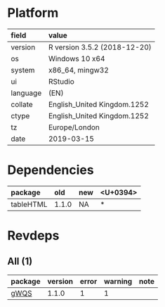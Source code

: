 # Platform

|field    |value                        |
|:--------|:----------------------------|
|version  |R version 3.5.2 (2018-12-20) |
|os       |Windows 10 x64               |
|system   |x86_64, mingw32              |
|ui       |RStudio                      |
|language |(EN)                         |
|collate  |English_United Kingdom.1252  |
|ctype    |English_United Kingdom.1252  |
|tz       |Europe/London                |
|date     |2019-03-15                   |

# Dependencies

|package   |old   |new |<U+0394>  |
|:---------|:-----|:---|:--|
|tableHTML |1.1.0 |NA  |*  |

# Revdeps

## All (1)

|package                  |version |error |warning |note |
|:------------------------|:-------|:-----|:-------|:----|
|[gWQS](problems.md#gwqs) |1.1.0   |1     |1       |     |

